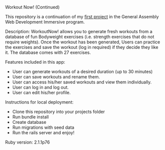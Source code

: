 Workout Now! (Continued)

This repository is a continuation of my [first project](https://github.com/kvotolato3/ga_wdi_p_1_workoutnow) in the General Assembly Web Development Immersive program.

Description: WorkoutNow! allows you to generate fresh workouts from a database of fun Bodyweight exercises (i.e. strength exercises that do not require weights). Once the workout has been generated, Users can practice the exercises and save the workout (log in required) if they decide they like it. The database comes with 27 exercises.

Features included in this app:
- User can generate workouts of a desired duration (up to 30 minutes)
- User can save workouts and rename them.
- User can access his/her saved workouts and view them individually.
- User can log in and log out.
- User can edit his/her profile.

Instructions for local deployment:
- Clone this repository into your projects folder
- Run bundle install
- Create database
- Run migrations with seed data
- Run the rails server and enjoy!

Ruby version: 2.1.1p76





